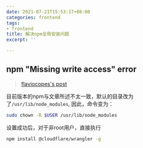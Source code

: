 ```yaml
---
date: 2021-07-21T15:53:17+08:00
categories: frontend
tags:
- frontend
title: 解决npm全局安装问题
excerpt: ''

---
```

## npm "Missing write access" error

> [flaviocopes's post](https://flaviocopes.com/npm-fix-missing-write-access-error/)

目前版本的npm与文章所述不太一致，默认的目录改为了`/usr/lib/node_modules`, 因此，命令变为：

```bash
sudo chown -R $USER /usr/lib/node_modules
```

设置成功后，对于非root用户，直接执行

```bash
npm install @cloudflare/wrangler -g
```
